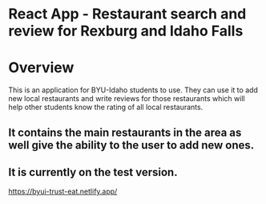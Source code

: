 # React App - Restaurant search and review for Rexburg and Idaho Falls

# Overview

This is an application for BYU-Idaho students to use. They can use it to add new local restaurants and write reviews for those restaurants which will help other students know the rating of all local restaurants.

## It contains the main restaurants in the area as well give the ability to the user to add new ones.
## It is currently on the test version.

https://byui-trust-eat.netlify.app/
